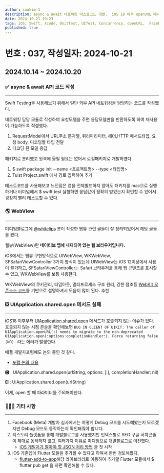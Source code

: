 ```yaml
---
author: sookim-1
description: async & await 네트워킹 테스트코드 개발,  iOS 18 이후 openURL 메서드 주의사항, Facebook(Meta) 심사 주의사항, Medium 블로그 이전, 네이티브앱에 Flutter 모듈 추가, WebView 추가 정리
date: 2024-10-21 19:23
tags: iOS, Swift, Xcode, UnitTest, UITest, Concurrency, openURL,  Facebook, Blog, Flutter, WebView
published: true
---
```

# 번호 : 037, 작성일자: 2024-10-21
## 2024.10.14 ~ 2024.10.20
### ✅ async & await API 코드 작성

---

Swift Testing을 사용해보기 위해서 일단 외부 API 네트워킹을 담당하는 코드를 작성했다.

네트워킹 담당 모듈로 작성하여 요청모델을 주면 응답모델만을 반환하도록 하여 재사용이 가능하도록 작성했다.

1. RequestModel에서 URL주소 문자열, 쿼리파라미터, 헤더,HTTP 메서드타입, 요청 body, 디코딩할 타입 전달
2. 디코딩 된 모델 응답

패키지로 분리했고 원격에 올릴 필요는 없어서 로컬패키지로 개발하였다. 

1. $ swift package init --name <프로젝트명> --type <타입명>
2. Tuist Project.swift 에서 경로 입력하여 추가

테스트코드를 사용해보고 느낀점은 앱을 전체빌드하지 않아도 패키지를 mac으로 실행하거나 터미널에서 $ swift test 실행하면 응답값이 정확히 받았는지 확인할 수 있어서 굉장히 빨리 테스트할 수 있다.

### 🌎 WebView

---

미디엄블로그에 [@whitelips](https://whitelips.medium.com/) 분이 작성한 웹뷰 관련 글들이 잘 정리되있어서 해당 글들을 봤다.

웹뷰(WebView)란 **네이티브 앱에 내재되어 있는 웹 브라우저입니다.**

iOS에서는 웹뷰 구현방식으로 UIWebView, WKWebView, SFSafariViewController 3가지 방식이 있는데 UIWebView는 iOS 12이상에서 사용이 불가하고, SFSafariViewController는 Safari 브라우저를 통해 웹 콘텐츠를 표시할 수 있고, WKWebView를 보통 사용한다.

WKWebView의 쿠키관리, 타임아웃, 멀티프로세스 구조 원리, 강한 참조등 [WebKit 오픈소스 코드](https://github.com/WebKit/WebKit)를 기반으로 설명하셔서 도움이 많이 된다. 추천

### ❎ UIApplication.shared.open 메서드 실패

---

iOS18 이후부터 [UIApplication.shared.open](http://UIApplication.shared.open) 메서드가 호출되지 않는 이슈가 있다. 호출되지 않는 시점 콘솔을 확인해보면 `BUG IN CLIENT OF UIKIT: The caller of UIApplication.openURL(:) needs to migrate to the non-deprecated UIApplication.open(:options:completionHandler:). Force returning false (NO).` 라는 에러가 발생한다.

애플 개발자포럼에도 논의 중인 것 같다. 

- [포럼 논의 내용](https://forums.developer.apple.com/forums/thread/763568)

🅾️ : UIApplication.shared.open(urlString, options: [:], completionHandler: nil)

❎ : UIApplication.shared.open(urlString)

이제, open 할 때 파라미터를 주의해야한다.

### 🙋🏻‍♂️ 기타 사항

---

1. Facebook (Meta) 개발자 심사에서는 어떻게 Debug 모드를 시도해봤는지 모르겠지만 Debug 모드도 동작하는지 확인해줘야 합니다.
2. 티스토리 플랫폼을 통해 개발블로그를 사용했지만 인덱스별로 SEO 구글 서치콘솔이 제대로 동작하지 않고, 여러가지 이유로 미디엄으로 개발블로그로 이전했다.
    - [iOS 개발자가 알아야 할 JSON 처리 방법]([https://medium.com/@sookim-1/ios-개발자가-알아야-할-json-처리-방법-150713f9f431](https://medium.com/@sookim-1/ios-%EA%B0%9C%EB%B0%9C%EC%9E%90%EA%B0%80-%EC%95%8C%EC%95%84%EC%95%BC-%ED%95%A0-json-%EC%B2%98%EB%A6%AC-%EB%B0%A9%EB%B2%95-150713f9f431)) 글 첫 시작
3. iOS 기존앱에 Flutter 모듈을 추가할 수 있다고 하여서 한번 검토해봤다.
    - [flutter-add-to-app](https://github.com/flutter-korea/flutter-add-to-app)해당 라이브러리로 이동하여 추가할 Flutter 모듈에서 $ flutter pub get 을 하면 확인해볼 수 있다.
